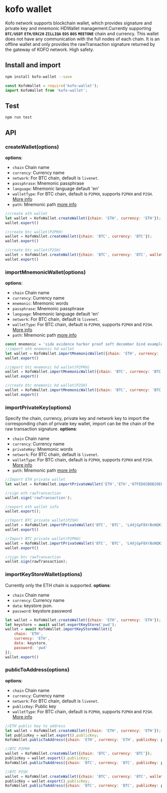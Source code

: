 # kofo wallet
Kofo network supports blockchain wallet, which provides signature and private key and mnemonic HDWallet management.Currently supporting **`BTC/USDT`** **`ETH/ERC20`** **`ZILLIQA`** **`EOS`** **`BOS`** **`MEETONE`** chain and currency.
This wallet does not have any communication with the full nodes of each chain. It is an offline wallet and only provides the rawTransaction signature returned by the gateway of KOFO network. High safety.

## Install and import

```bash
npm install kofo-wallet --save
```
```js
const KofoWallet = require('kofo-wallet');
import KofoWallet from 'kofo-wallet';
```

## Test
```
npm run test
```

## API
### createWallet(options)
**options**:
* `chain` Chain name
* `currency`: Currency name
* `network`: For BTC chain, default is `livenet`.
* `passphrase`: Mnemonic passphrase
* `language`: Mnemonic language default 'en'
* `walletType`: For BTC chain, default is `P2PKH`, supports `P2PKH` and `P2SH`. [More info](https://en.bitcoin.it/wiki/Address)
* `path`: Mnemonic path [more info](https://github.com/bitcoin/bips/blob/master/bip-0044.mediawiki)
```js
//create eth wallet
let wallet = KofoWallet.createWallet({chain: 'ETH', currency: 'ETH'});
wallet.export()

//create btc wallet(P2PKH)
wallet = KofoWallet.createWallet({chain: 'BTC', currency: 'BTC'});
wallet.export()

//create btc wallet(P2SH)
wallet = KofoWallet.createWallet({chain: 'BTC', currency: 'BTC', walletType: 'P2SH'});
wallet.export()
```


### importMnemonicWallet(options)
**options**:
* `chain` Chain name
* `currency`: Currency name
* `mnemonic`: Mnemonic words
* `passphrase`: Mnemonic passphrase
* `language`: Mnemonic language default 'en'
* `network`: For BTC chain, default is `livenet`.
* `walletType`: For BTC chain, default is `P2PKH`, supports `P2PKH` and `P2SH`. [More info](https://en.bitcoin.it/wiki/Address)
* `path`: Mnemonic path [more info](https://github.com/bitcoin/bips/blob/master/bip-0044.mediawiki)
```js
const mnemonic = 'side evidence harbor proof soft december bind example immense give cancel oven';
//import eth mnemonic hd wallet
let wallet = KofoWallet.importMnemonicWallet({chain: 'ETH', currency: 'ETH', mnemonic: mnemonic});
wallet.export()

//import btc mnemonic hd wallet(P2PKH)
wallet = KofoWallet.importMnemonicWallet({chain: 'BTC', currency: 'BTC', mnemonic:mnemonic});
wallet.export()

//create btc mnemonic hd wallet(P2SH)
wallet = KofoWallet.importMnemonicWallet({chain: 'BTC', currency: 'BTC',mnemonic: mnemonic, walletType: 'P2SH'});
wallet.export()
```

### importPrivateKey(options)
Specify the chain, currency, private key and network key to import the corresponding chain of private key wallet, import can be the chain of the raw transaction signature.
**options**:
* `chain` Chain name
* `currency`: Currency name
* `privateKey`: Mnemonic words
* `network`: For BTC chain, default is `livenet`.
* `walletType`: For BTC chain, default is `P2PKH`, supports `P2PKH` and `P2SH`. [More info](https://en.bitcoin.it/wiki/Address)
* `path`: Mnemonic path [more info](https://github.com/bitcoin/bips/blob/master/bip-0044.mediawiki)
```js
//Import ETH private wallet
let wallet = KofoWallet.importPrivateWallet('ETH','ETH','07FED02BDB20EFE5297445472E2AD0647C9E288A5E28A4E0C7C18CEEFC09B470');

//sign eth rawTransaction
wallet.sign('rawTransaction');

//export eth wallet info
wallet.export();

//Import BTC private wallet(P2SH)
wallet = KofoWallet.importPrivateWallet('BTC', 'BTC', 'L4djGpF8XrBoNQKitkT4S398Q8NijEzcdWayGPCS4hXnMDMTfbk2', 'P2SH');
wallet.export()

//Import BTC private wallet(P2PKH)
wallet = KofoWallet.importPrivateWallet('BTC', 'BTC', 'L4djGpF8XrBoNQKitkT4S398Q8NijEzcdWayGPCS4hXnMDMTfbk2');
wallet.export()

//sign btc rawTransaction
wallet.sign(rawTransaction);
```

### importKeyStoreWallet(options)
Currently only the ETH chain is supported.
**options**:
* `chain` Chain name
* `currency`: Currency name
* `data`: keystore json.
* `password`: keystore password
```js
let wallet = KofoWallet.createWallet({chain: 'ETH', currency: 'ETH'});
let keystore = await wallet.exportKeyStore('pwd');
wallet = await KofoWallet.importKeyStoreWallet({
    chain: 'ETH',
    currency: 'ETH',
    data: keystore,
    password: 'pwd'
});
wallet.export()
```
### publicToAddress(options)
**options**:
* `chain` Chain name
* `currency`: Currency name
* `network`: For BTC chain, default is `livenet`.
* `publicKey`: Public key
* `walletType`: For BTC chain, default is `P2PKH`, supports `P2PKH` and `P2SH`. [More info](https://en.bitcoin.it/wiki/Address)
```js
//ETH public key to address
let wallet = KofoWallet.createWallet({chain: 'ETH', currency: 'ETH'});
let publicKey = wallet.export().publicKey;
KofoWallet.publicToAddress({chain: 'ETH', currency: 'ETH', publicKey: publicKey})

//BTC P2PKH
wallet = KofoWallet.createWallet({chain: 'BTC', currency: 'BTC'});
publicKey = wallet.export().publicKey;
KofoWallet.publicToAddress({chain: 'BTC', currency: 'BTC', publicKey: publicKey})

//BTC P2SH
wallet = KofoWallet.createWallet({chain: 'BTC', currency: 'BTC', walletType: 'P2SH'});
publicKey = wallet.export().publicKey;
KofoWallet.publicToAddress({chain: 'BTC', currency: 'BTC', publicKey: publicKey, walletType: 'P2SH'})
```